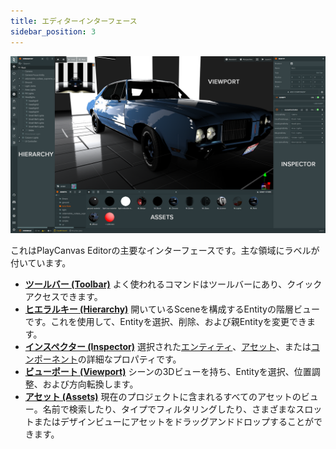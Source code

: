 ```yaml
---
title: エディターインターフェース
sidebar_position: 3
---
```


![エディターインターフェース](/img/user-manual/editor/interface/editor-interface.png)

これはPlayCanvas Editorの主要なインターフェースです。主な領域にラベルが付いています。

* [**ツールバー (Toolbar)**](toolbar.md) よく使われるコマンドはツールバーにあり、クイックアクセスできます。
* [**ヒエラルキー (Hierarchy)**](hierarchy.md) 開いているSceneを構成するEntityの階層ビューです。これを使用して、Entityを選択、削除、および親Entityを変更できます。
* [**インスペクター (Inspector)**](inspector.md) 選択された[エンティティ](/user-manual/glossary#entity)、[アセット](/user-manual/glossary#asset)、または[コンポーネント](/user-manual/glossary#component)の詳細なプロパティです。
* [**ビューポート (Viewport)**](viewport.md) シーンの3Dビューを持ち、Entityを選択、位置調整、および方向転換します。
* [**アセット (Assets)**](assets.md) 現在のプロジェクトに含まれるすべてのアセットのビュー。名前で検索したり、タイプでフィルタリングしたり、さまざまなスロットまたはデザインビューにアセットをドラッグアンドドロップすることができます。
